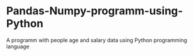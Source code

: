# Pandas-Numpy-programm-using-Python
A programm with people age and salary data using Python programming language
